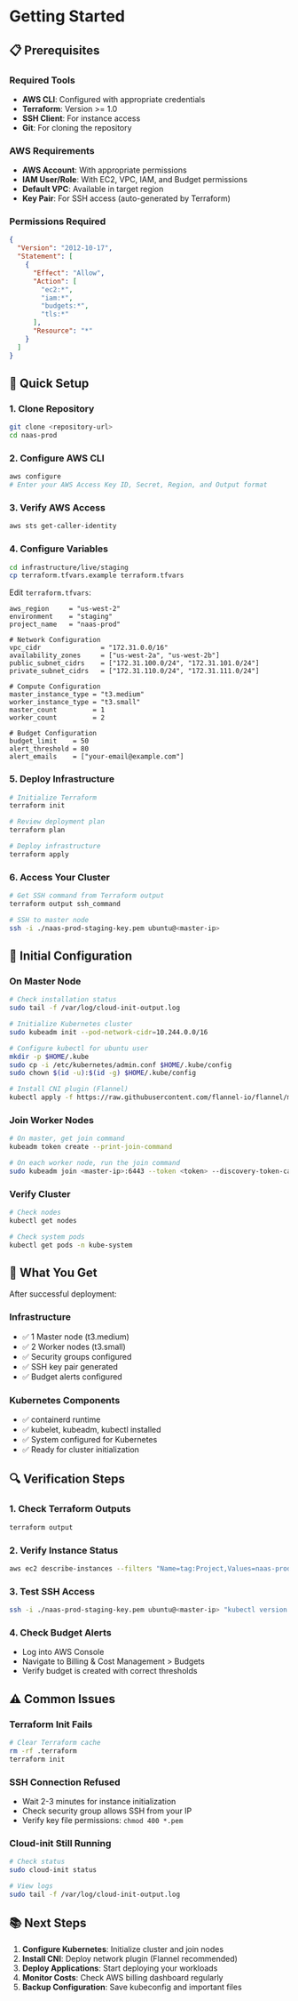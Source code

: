 # Getting Started

## 📋 Prerequisites

### Required Tools
- **AWS CLI**: Configured with appropriate credentials
- **Terraform**: Version >= 1.0
- **SSH Client**: For instance access
- **Git**: For cloning the repository

### AWS Requirements
- **AWS Account**: With appropriate permissions
- **IAM User/Role**: With EC2, VPC, IAM, and Budget permissions
- **Default VPC**: Available in target region
- **Key Pair**: For SSH access (auto-generated by Terraform)

### Permissions Required
```json
{
  "Version": "2012-10-17",
  "Statement": [
    {
      "Effect": "Allow",
      "Action": [
        "ec2:*",
        "iam:*",
        "budgets:*",
        "tls:*"
      ],
      "Resource": "*"
    }
  ]
}
```

## 🚀 Quick Setup

### 1. Clone Repository
```bash
git clone <repository-url>
cd naas-prod
```

### 2. Configure AWS CLI
```bash
aws configure
# Enter your AWS Access Key ID, Secret, Region, and Output format
```

### 3. Verify AWS Access
```bash
aws sts get-caller-identity
```

### 4. Configure Variables
```bash
cd infrastructure/live/staging
cp terraform.tfvars.example terraform.tfvars
```

Edit `terraform.tfvars`:
```hcl
aws_region     = "us-west-2"
environment    = "staging"
project_name   = "naas-prod"

# Network Configuration
vpc_cidr               = "172.31.0.0/16"
availability_zones     = ["us-west-2a", "us-west-2b"]
public_subnet_cidrs    = ["172.31.100.0/24", "172.31.101.0/24"]
private_subnet_cidrs   = ["172.31.110.0/24", "172.31.111.0/24"]

# Compute Configuration
master_instance_type = "t3.medium"
worker_instance_type = "t3.small"
master_count         = 1
worker_count         = 2

# Budget Configuration
budget_limit    = 50
alert_threshold = 80
alert_emails    = ["your-email@example.com"]
```

### 5. Deploy Infrastructure
```bash
# Initialize Terraform
terraform init

# Review deployment plan
terraform plan

# Deploy infrastructure
terraform apply
```

### 6. Access Your Cluster
```bash
# Get SSH command from Terraform output
terraform output ssh_command

# SSH to master node
ssh -i ./naas-prod-staging-key.pem ubuntu@<master-ip>
```

## 🔧 Initial Configuration

### On Master Node
```bash
# Check installation status
sudo tail -f /var/log/cloud-init-output.log

# Initialize Kubernetes cluster
sudo kubeadm init --pod-network-cidr=10.244.0.0/16

# Configure kubectl for ubuntu user
mkdir -p $HOME/.kube
sudo cp -i /etc/kubernetes/admin.conf $HOME/.kube/config
sudo chown $(id -u):$(id -g) $HOME/.kube/config

# Install CNI plugin (Flannel)
kubectl apply -f https://raw.githubusercontent.com/flannel-io/flannel/master/Documentation/kube-flannel.yml
```

### Join Worker Nodes
```bash
# On master, get join command
kubeadm token create --print-join-command

# On each worker node, run the join command
sudo kubeadm join <master-ip>:6443 --token <token> --discovery-token-ca-cert-hash <hash>
```

### Verify Cluster
```bash
# Check nodes
kubectl get nodes

# Check system pods
kubectl get pods -n kube-system
```

## 🎯 What You Get

After successful deployment:

### Infrastructure
- ✅ 1 Master node (t3.medium)
- ✅ 2 Worker nodes (t3.small)
- ✅ Security groups configured
- ✅ SSH key pair generated
- ✅ Budget alerts configured

### Kubernetes Components
- ✅ containerd runtime
- ✅ kubelet, kubeadm, kubectl installed
- ✅ System configured for Kubernetes
- ✅ Ready for cluster initialization

## 🔍 Verification Steps

### 1. Check Terraform Outputs
```bash
terraform output
```

### 2. Verify Instance Status
```bash
aws ec2 describe-instances --filters "Name=tag:Project,Values=naas-prod"
```

### 3. Test SSH Access
```bash
ssh -i ./naas-prod-staging-key.pem ubuntu@<master-ip> "kubectl version --client"
```

### 4. Check Budget Alerts
- Log into AWS Console
- Navigate to Billing & Cost Management > Budgets
- Verify budget is created with correct thresholds

## ⚠️ Common Issues

### Terraform Init Fails
```bash
# Clear Terraform cache
rm -rf .terraform
terraform init
```

### SSH Connection Refused
- Wait 2-3 minutes for instance initialization
- Check security group allows SSH from your IP
- Verify key file permissions: `chmod 400 *.pem`

### Cloud-init Still Running
```bash
# Check status
sudo cloud-init status

# View logs
sudo tail -f /var/log/cloud-init-output.log
```

## 📚 Next Steps

1. **Configure Kubernetes**: Initialize cluster and join nodes
2. **Install CNI**: Deploy network plugin (Flannel recommended)
3. **Deploy Applications**: Start deploying your workloads
4. **Monitor Costs**: Check AWS billing dashboard regularly
5. **Backup Configuration**: Save kubeconfig and important files